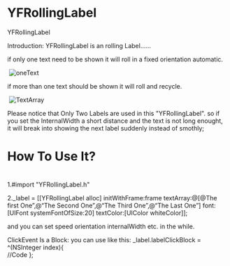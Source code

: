 # YFRollingLabel
YFRollingLabel 

Introduction:
YFRollingLabel is an rolling Label......

if only one text need to be shown
    it will roll in a fixed orientation automatic.

 ![oneText](https://github.com/yvanwang1992/YFRollingLabel/blob/master/OneText.gif)

if more than one text should be shown
    it will roll and recycle.

 ![TextArray](https://github.com/yvanwang1992/YFRollingLabel/blob/master/TextArray.gif)


Please notice that Only Two Labels are used in this "YFRollingLabel".
so if you set the InternalWidth a short distance and the text is not long enought,
it will break into showing the next label suddenly instead of smothly;

# How To Use It?

#  
   1.#import "YFRollingLabel.h"

   2._label = [[YFRollingLabel alloc] initWithFrame:frame textArray:@[@The first One”,@“The Second One”,@“The Third One”,@“The Last One”] font:[UIFont systemFontOfSize:20] textColor:[UIColor whiteColor]];

and you can set speed  orientation  internalWidth etc. in the while.


ClickEvent  Is a Block:
you can use like this:
_label.labelClickBlock = ^(NSInteger index){	
	//Code
};



